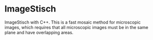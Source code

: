 # ImageStisch
ImageStisch with C++. This is a fast mosaic method for microscopic images, which requires that all microscopic images must be in the same plane and have overlapping areas.
